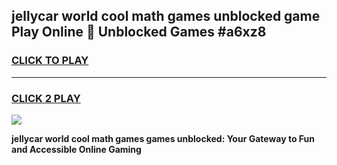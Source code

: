 
## jellycar world cool math games unblocked game Play Online 👋 Unblocked Games #a6xz8
<h3>
<a href="https://premium.freeplayer.one?title=jellycar_world_cool_math_games&ref=21F">CLICK TO PLAY</a></h3>
<hr>

<h3>
<a href="https://premium.freeplayer.one?title=jellycar_world_cool_math_games&ref=21F">CLICK 2 PLAY</a>
  
</h3>

<a href="https://premium.freeplayer.one?title=jellycar_world_cool_math_games&ref=21F/"><img src="https://clearcache.store/games.png"></a>


**jellycar world cool math games games unblocked: Your Gateway to Fun and Accessible Online Gaming**
